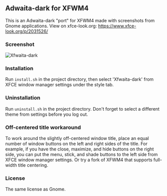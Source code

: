 ## Adwaita-dark for XFWM4

This is an Adwaita-dark "port" for XFWM4 made with screenshots from Gnome applications. View on xfce-look.org: https://www.xfce-look.org/p/2031526/

### Screenshot

![Xfwaita-dark](https://yusacetin.org/project-screenshots/xfwaita/xfwaita_screenshot_2.png)

### Installation

Run `install.sh` in the project directory, then select 'Xfwaita-dark' from XFCE window manager settings under the style tab.

### Uninstallation

Run `uninstall.sh` in the project directory. Don't forget to select a different theme from settings before you log out.

### Off-centered title workaround

To work around the slightly off-centered window title, place an equal number of window buttons on the left and right sides of the title. For example, if you have the close, maximize, and hide buttons on the right side, you can put the menu, stick, and shade buttons to the left side from XFCE window manager settings. Or try a fork of XFWM4 that supports full-width title centering.

### License

The same license as Gnome.
